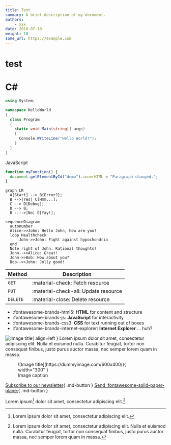 ```yaml
---
title: Test
summary: A brief description of my document.
authors:
    - xxx
date: 2018-07-10
weight: 10
some_url: https://example.com
---
```

# test

# C#

```c#
using System;

namespace HelloWorld
{
  class Program
  {
    static void Main(string[] args)
    {
      Console.WriteLine("Hello World!");  
    }
  }
}

```

JavaScript

```js
function myFunction() {
  document.getElementById("demo").innerHTML = "Paragraph changed.";
}
```

```mermaid
graph LR
  A[Start] --> B{Error?};
  B -->|Yes| C[Hmm...];
  C --> D[Debug];
  D --> B;
  B ---->|No| E[Yay!];
```

```mermaid
sequenceDiagram
  autonumber
  Alice->>John: Hello John, how are you?
  loop Healthcheck
      John->>John: Fight against hypochondria
  end
  Note right of John: Rational thoughts!
  John-->>Alice: Great!
  John->>Bob: How about you?
  Bob-->>John: Jolly good!
```

| Method     | Description                          |
| ---------- | ------------------------------------ |
| `GET`    | :material-check:     Fetch resource  |
| `PUT`    | :material-check-all: Update resource |
| `DELETE` | :material-close:     Delete resource |

<div class="grid cards" markdown>

- :fontawesome-brands-html5: __HTML__ for content and structure
- :fontawesome-brands-js: __JavaScript__ for interactivity
- :fontawesome-brands-css3: __CSS__ for text running out of boxes
- :fontawesome-brands-internet-explorer: __Internet Explorer__ ... huh?

</div>

![Image title](https://dummyimage.com/600x400/eee/aaa){ align=left } Lorem ipsum dolor sit amet, consectetur adipiscing elit. Nulla et euismod nulla. Curabitur feugiat, tortor non consequat finibus, justo purus auctor massa, nec semper lorem quam in massa.

<figure markdown>
  ![Image title](https://dummyimage.com/600x400/){ width="300" }
  <figcaption>Image caption</figcaption>
</figure>

[Subscribe to our newsletter](#){ .md-button }
[Send :fontawesome-solid-paper-plane:](#){ .md-button }

Lorem ipsum[^1] dolor sit amet, consectetur adipiscing elit.[^2]

[^1]: Lorem ipsum dolor sit amet, consectetur adipiscing elit.
    
[^2]: Lorem ipsum dolor sit amet, consectetur adipiscing elit. Nulla et euismod
       nulla. Curabitur feugiat, tortor non consequat finibus, justo purus auctor
       massa, nec semper lorem quam in massa.